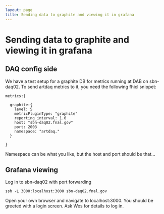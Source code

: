 ```yaml
---
layout: page
title: Sending data to graphite and viewing it in grafana
---
```




Sending data to graphite and viewing it in grafana
========================================================================================================================



DAQ config side
--------------------------------------------------

We have a test setup for a graphite DB for metrics running at DAB on
sbn-daq02. To send artdaq metrics to it, you need the following fhicl
snippet:

    metrics:{

      graphite:{
        level: 5
        metricPluginType: "graphite" 
        reporting_interval: 1.0
        host: "sbn-daq02.fnal.gov" 
        port: 2003
        namespace: "artdaq." 
      }

    }

Namespace can be what you like, but the host and port should be that\...



Grafana viewing
--------------------------------------------------

Log in to sbn-daq02 with port forwarding

    ssh -L 3000:localhost:3000 sbn-daq02.fnal.gov

Open your own browser and navigate to localhost:3000. You should be
greeted with a login screen. Ask Wes for details to log in.

